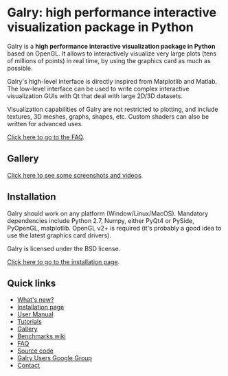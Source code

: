 Galry: high performance interactive visualization package in Python
===================================================================

Galry is a **high performance interactive visualization package in 
Python** based on OpenGL.
It allows to interactively visualize very large plots (tens of millions of
points) in real time, by using the graphics card as much as possible.

Galry's high-level interface is directly inspired from Matplotlib and Matlab.
The low-level interface can be used to write complex interactive visualization
GUIs with Qt that deal with large 2D/3D datasets.

Visualization capabilities of Galry are not restricted to plotting, and 
include textures, 3D meshes, graphs, shapes, etc. Custom shaders can also be
written for advanced uses.

[Click here to go to the FAQ](https://github.com/rossant/galry/blob/master/docs/faq.md).


Gallery
-------

[Click here to see some screenshots and videos](https://github.com/rossant/galry/blob/master/docs/gallery.md).


Installation
------------

Galry should work on any platform (Window/Linux/MacOS).
Mandatory dependencies include Python 2.7, Numpy, either PyQt4 or PySide,
PyOpenGL, matplotlib. OpenGL v2+ is required (it's probably a good idea to
use the latest graphics card drivers).

Galry is licensed under the BSD license.

[Click here to go to the installation page](https://github.com/rossant/galry/wiki/Installation).


Quick links
-----------

  * [What's new?](https://github.com/rossant/galry/blob/master/CHANGES.md)
  * [Installation page](https://github.com/rossant/galry/wiki/Installation)
  * [User Manual](https://github.com/rossant/galry/blob/master/docs/manual.md)
  * [Tutorials](https://github.com/rossant/galry/tree/master/tutorials)
  * [Gallery](https://github.com/rossant/galry/blob/master/docs/gallery.md)
  * [Benchmarks wiki](https://github.com/rossant/galry/wiki/Benchmarks)
  * [FAQ](https://github.com/rossant/galry/blob/master/docs/faq.md)
  * [Source code](https://github.com/rossant/galry)
  * [Galry Users Google Group](https://groups.google.com/forum/?fromgroups#!forum/galry-users)
  * [Contact](http://cyrille.rossant.net)
  
  
